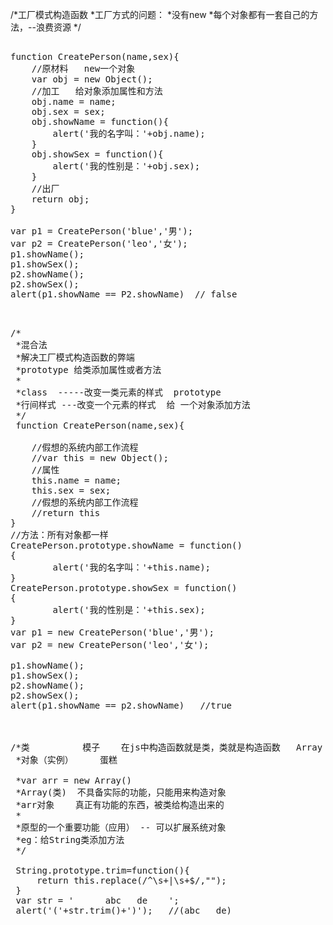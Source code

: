 /*工厂模式构造函数
 *工厂方式的问题：
 *没有new
 *每个对象都有一套自己的方法，--浪费资源
 */
<pre>  
function CreatePerson(name,sex){
	//原材料   new一个对象
	var obj = new Object();
	//加工   给对象添加属性和方法
	obj.name = name;
	obj.sex = sex;
	obj.showName = function(){
		alert('我的名字叫：'+obj.name);
	}
	obj.showSex = function(){
		alert('我的性别是：'+obj.sex);
	}
	//出厂
	return obj;
}

var p1 = CreatePerson('blue','男');
var p2 = CreatePerson('leo','女');
p1.showName();
p1.showSex();
p2.showName();
p2.showSex();
alert(p1.showName == P2.showName)  // false  
<pre>  

/*
 *混合法
 *解决工厂模式构造函数的弊端
 *prototype 给类添加属性或者方法
 *
 *class  -----改变一类元素的样式  prototype
 *行间样式 ---改变一个元素的样式  给 一个对象添加方法
 */
 function CreatePerson(name,sex){
	 
	//假想的系统内部工作流程
	//var this = new Object();
	//属性
	this.name = name;
	this.sex = sex;
	//假想的系统内部工作流程
	//return this
}
//方法：所有对象都一样
CreatePerson.prototype.showName = function()
{
		alert('我的名字叫：'+this.name);
}
CreatePerson.prototype.showSex = function()
{
		alert('我的性别是：'+this.sex);
}
var p1 = new CreatePerson('blue','男');
var p2 = new CreatePerson('leo','女');

p1.showName();
p1.showSex();
p2.showName();
p2.showSex();
alert(p1.showName == p2.showName)   //true
 
 
 
/*类		     模子    在js中构造函数就是类，类就是构造函数   Array (类)  new Array (构造函数)
 *对象（实例）	 蛋糕
 
 *var arr = new Array()
 *Array(类)  不具备实际的功能，只能用来构造对象
 *arr对象    真正有功能的东西，被类给构造出来的
 *
 *原型的一个重要功能（应用） -- 可以扩展系统对象
 *eg：给String类添加方法
 */
  
 String.prototype.trim=function(){
	 return this.replace(/^\s+|\s+$/,"");
 }
 var str = '      abc   de    ';
 alert('('+str.trim()+')');   //(abc   de)
